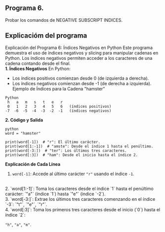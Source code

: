 ## Programa 6.
Probar los comandos de NEGATIVE SUBSCRIPT INDICES.

## Explicacióm del programa
Explicación del Programa 6: Índices Negativos en Python
Este programa demuestra el uso de índices negativos y slicing para manipular cadenas en Python. Los índices negativos permiten acceder a los caracteres de una cadena contando desde el final.
<br/>
__1. Índices Negativos__
En Python:
* Los índices positivos comienzan desde 0 (de izquierda a derecha).
* Los índices negativos comienzan desde -1 (de derecha a izquierda).
Ejemplo de Índices para la Cadena "hamster"

```
Python
 h   a   m   s   t   e   r
 0   1   2   3   4   5   6   (índices positivos)
-7  -6  -5  -4  -3  -2  -1   (índices negativos)
```

__2. Código y Salida__
```
python
word = "hamster"

print(word[-1])  # "r": El último carácter.
print(word[1:-1])  # "amste": Desde el índice 1 hasta el penúltimo.
print(word[-3:])  # "ter": Los últimos tres caracteres.
print(word[:3])  # "ham": Desde el inicio hasta el índice 2.
```
**Explicación de Cada Línea**
 1. `word[-1]`:
  Accede al último carácter `"r"` usando el índice `-1`.

<br/>
 2. `word[1:-1]`:
  Toma los caracteres desde el índice `1` hasta el penúltimo carácter:
`"a"` (índice `1`) hasta `"e"` (índice `-2`).

<br/>
 3. `word[-3:]`:
   Extrae los últimos tres caracteres comenzando en el índice `-3`:
`"t"`, `"e"`, `"r"`.

<br/>
4. `word[:3]`:
  Toma los primeros tres caracteres desde el inicio (`0`) hasta el índice `2`:

`"h"`, `"a"`, `"m"`.



